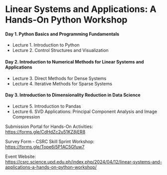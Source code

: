 # Linear Systems and Applications: A Hands-On Python Workshop


#### Day 1. Python Basics and Programming Fundamentals
- Lecture 1. Introduction to Python
- Lecture 2. Control Structures and Visualization

#### Day 2. Introduction to Numerical Methods for Linear Systems and Applications
- Lecture 3. Direct Methods for Dense Systems
- Lecture 4. Iterative Methods for Sparse Systems

#### Day 3. Introduction to Dimensionality Reduction in Data Science
- Lecture 5. Introduction to Pandas
- Lecture 6. SVD Applications: Principal Component Analysis and Image Compression


Submission Portal for Hands-On Activities: https://forms.gle/CdHdZc2u51KZ8jER8

Survey Form - CSRC Skill Sprint Workshop: https://forms.gle/Tope6i5P1AC5Gfuw7

Event Website: https://csrc.science.upd.edu.ph/index.php/2024/04/12/linear-systems-and-applications-a-hands-on-python-workshop/

